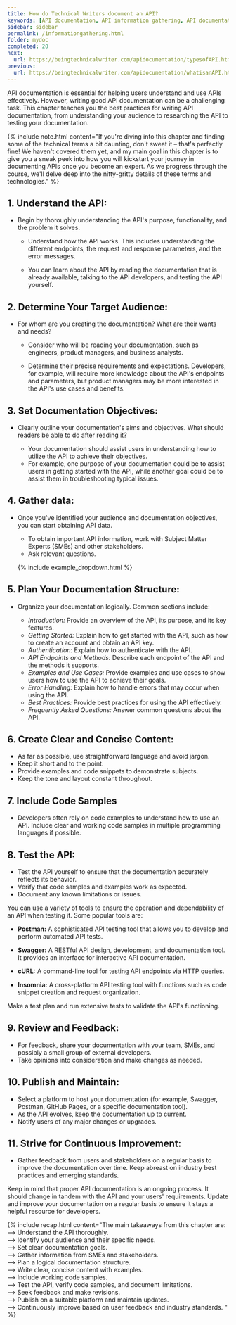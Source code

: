 ```yaml
---
title: How do Technical Writers document an API?
keywords: [API documentation, API information gathering, API documentation best practices, API documentation tools, API documentation planning, API documentation structure, API documentation writing, API documentation testing, API documentation review, API documentation publishing, API documentation maintenance, API documentation improvement, Writing API documentation, Understanding API, Identifying target audience, Documentation goals, Gathering API information, Organizing documentation structure, Writing clear content, Including code samples, Testing API documentation, Seeking feedback on documentation, Publishing API documentation, Maintaining API documentation, Continuous improvement in documentation, Technical writing for APIs, API documentation platforms, Effective API documentation, User-friendly API documentation]
sidebar: sidebar
permalink: /informationgathering.html
folder: mydoc
completed: 20
next:
  url: https://beingtechnicalwriter.com/apidocumentation/typesofAPI.html
previous:
  url: https://beingtechnicalwriter.com/apidocumentation/whatisanAPI.html
---
```


API documentation is essential for helping users understand and use APIs effectively. However, writing good API documentation can be a challenging task. This chapter teaches you the best practices for writing API documentation, from understanding your audience to researching the API to testing your documentation.

{% include note.html content="If you're diving into this chapter and finding some of the technical terms a bit daunting, don't sweat it – that's perfectly fine! We haven't covered them yet, and my main goal in this chapter is to give you a sneak peek into how you will kickstart your journey in documenting APIs once you become an expert. As we progress through the course, we'll delve deep into the nitty-gritty details of these terms and technologies." %}

## 1. Understand the API: 

* Begin by thoroughly understanding the API's purpose, functionality, and the problem it solves. 

    - Understand how the API works. This includes understanding the different endpoints, the request and response parameters, and the error messages. 
    
    - You can learn about the API by reading the documentation that is already available, talking to the API developers, and testing the API yourself.

## 2. Determine Your Target Audience: 

* For whom are you creating the documentation? What are their wants and needs?

    - Consider who will be reading your documentation, such as engineers, product managers, and business analysts.
    
    - Determine their precise requirements and expectations. Developers, for example, will require more knowledge about the API's endpoints and parameters, but product managers may be more interested in the API's use cases and benefits.

## 3. Set Documentation Objectives:

* Clearly outline your documentation's aims and objectives. What should readers be able to do after reading it?

    - Your documentation should assist users in understanding how to utilize the API to achieve their objectives.
    - For example, one purpose of your documentation could be to assist users in getting started with the API, while another goal could be to assist them in troubleshooting typical issues.

## 4. Gather data: 

* Once you've identified your audience and documentation objectives, you can start obtaining API data.

    - To obtain important API information, work with Subject Matter Experts (SMEs) and other stakeholders.
    - Ask relevant questions.

    {% include example_dropdown.html %}

## 5. Plan Your Documentation Structure:

* Organize your documentation logically. Common sections include:

    - *Introduction:* Provide an overview of the API, its purpose, and its key features.
    - *Getting Started:* Explain how to get started with the API, such as how to create an account and obtain an API key.
    - *Authentication:* Explain how to authenticate with the API.
    - *API Endpoints and Methods:* Describe each endpoint of the API and the methods it supports.
    - *Examples and Use Cases:* Provide examples and use cases to show users how to use the API to achieve their goals.
    - *Error Handling:* Explain how to handle errors that may occur when using the API.
    - *Best Practices:* Provide best practices for using the API effectively.
    - *Frequently Asked Questions:* Answer common questions about the API.

## 6. Create Clear and Concise Content:

* As far as possible, use straightforward language and avoid jargon.
* Keep it short and to the point.
* Provide examples and code snippets to demonstrate subjects.
* Keep the tone and layout constant throughout.


## 7. Include Code Samples

* Developers often rely on code examples to understand how to use an API. Include clear and working code samples in multiple programming languages if possible.


## 8. Test the API:

* Test the API yourself to ensure that the documentation accurately reflects its behavior.
* Verify that code samples and examples work as expected.
* Document any known limitations or issues.

You can use a variety of tools to ensure the operation and dependability of an API when testing it. Some popular tools are:

- **Postman:** A sophisticated API testing tool that allows you to develop and perform automated API tests.

- **Swagger:** A RESTful API design, development, and documentation tool. It provides an interface for interactive API documentation.

- **cURL:** A command-line tool for testing API endpoints via HTTP queries.

- **Insomnia:** A cross-platform API testing tool with functions such as code snippet creation and request organization.

Make a test plan and run extensive tests to validate the API's functioning.


## 9. Review and Feedback:

* For feedback, share your documentation with your team, SMEs, and possibly a small group of external developers.
* Take opinions into consideration and make changes as needed.

## 10. Publish and Maintain:

* Select a platform to host your documentation (for example, Swagger, Postman, GitHub Pages, or a specific documentation tool).
* As the API evolves, keep the documentation up to current.
* Notify users of any major changes or upgrades.

## 11. Strive for Continuous Improvement:

* Gather feedback from users and stakeholders on a regular basis to improve the documentation over time. Keep abreast on industry best practices and emerging standards.

Keep in mind that proper API documentation is an ongoing process. It should change in tandem with the API and your users' requirements. Update and improve your documentation on a regular basis to ensure it stays a helpful resource for developers.

{% include recap.html content="The main takeaways from this chapter are:
<br>
--> Understand the API thoroughly.
<br>
--> Identify your audience and their specific needs.
<br>
--> Set clear documentation goals.
<br>
--> Gather information from SMEs and stakeholders.
<br>
--> Plan a logical documentation structure.
<br>
--> Write clear, concise content with examples.
<br>
--> Include working code samples.
<br>
--> Test the API, verify code samples, and document limitations.
<br>
--> Seek feedback and make revisions.
<br>
--> Publish on a suitable platform and maintain updates.
<br>
--> Continuously improve based on user feedback and industry standards.
" %}